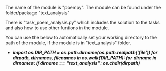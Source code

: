 The name of the module is "poempy".
The module can be found under the folder/package "text_analysis"

There is  "task_poem_analysis.py" which includes the solution to the tasks and also how to use other funtions in the module.

You can use the below to automatically set your working directory to the path of the module, if the module is in "text_analysis" folder.
-    **_import os
 DIR_PATH = os.path.dirname(os.path.realpath('__file__'))
 for dirpath, dirnames, filenames in os.walk(DIR_PATH):
     for dirname in dirnames:
         if dirname == "text_analysis":
             os.chdir(dirpath)_**
